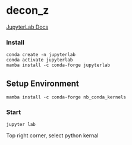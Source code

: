# decon_z

[JupyterLab Docs](https://jupyterlab.readthedocs.io/en/stable/index.html)

### Install

```
conda create -n jupyterlab
conda activate jupyterlab
mamba install -c conda-forge jupyterlab
```

## Setup Environment
```
mamba install -c conda-forge nb_conda_kernels
```

### Start
```
jupyter lab
```

Top right corner, select python kernal
